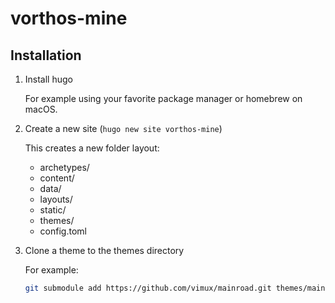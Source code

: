 # vorthos-mine

## Installation
1. Install hugo

    For example using your favorite package manager or homebrew on macOS.
1. Create a new site (`hugo new site vorthos-mine`)

    This creates a new folder layout:

    * archetypes/
    * content/
    * data/
    * layouts/
    * static/
    * themes/
    * config.toml
1. Clone a theme to the themes directory

    For example:

    ```sh
    git submodule add https://github.com/vimux/mainroad.git themes/mainroad
    ```
